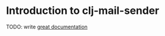 # Introduction to clj-mail-sender

TODO: write [great documentation](http://jacobian.org/writing/what-to-write/)
